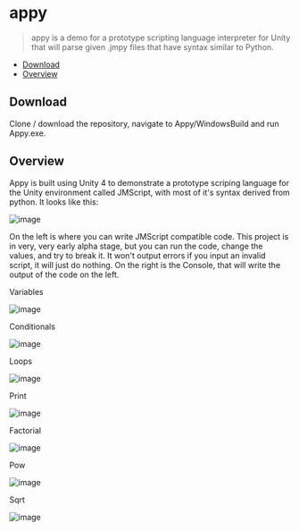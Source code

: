 # appy
> appy is a demo for a prototype scripting language interpreter for Unity that will parse given .jmpy files that have syntax similar to Python.
> 
* [Download](#download)
* [Overview](#overview)

<a name="download"></a>
## Download
Clone / download the repository, navigate to Appy/WindowsBuild and run Appy.exe.

<a name="overview"></a>
## Overview
Appy is built using Unity 4 to demonstrate a prototype scriping language for the Unity environment called JMScript, with most of it's syntax derived from python. It looks like this:

![image](https://user-images.githubusercontent.com/7356219/114099591-e70f4580-9877-11eb-9f94-dd8d25b2e98c.png)

On the left is where you can write JMScript compatible code. This project is in very, very early alpha stage, but you can run the code, change the values, and try to break it. It won't output errors if you input an invalid script, it will just do nothing. On the right is the Console, that will write the output of the code on the left. 

Variables

![image](https://user-images.githubusercontent.com/7356219/114099746-32295880-9878-11eb-8320-95c662084317.png)

Conditionals

![image](https://user-images.githubusercontent.com/7356219/114099803-440afb80-9878-11eb-9135-d5f4811947d3.png)

Loops

![image](https://user-images.githubusercontent.com/7356219/114099917-68ff6e80-9878-11eb-9ffa-565c76dd3ec6.png)

Print

![image](https://user-images.githubusercontent.com/7356219/114099972-7c123e80-9878-11eb-9056-7bd8481f3f42.png)

Factorial

![image](https://user-images.githubusercontent.com/7356219/114100049-977d4980-9878-11eb-924a-ec4e61644559.png)

Pow

![image](https://user-images.githubusercontent.com/7356219/114100091-a7952900-9878-11eb-8ef4-869653f788ac.png)

Sqrt

![image](https://user-images.githubusercontent.com/7356219/114100133-b4198180-9878-11eb-8316-6bcc9fa9f86f.png)
